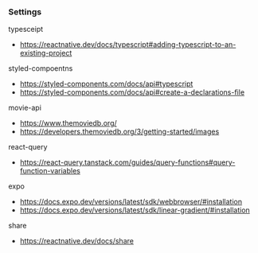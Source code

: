 
### Settings
typesceipt
- https://reactnative.dev/docs/typescript#adding-typescript-to-an-existing-project  

styled-compoentns
- https://styled-components.com/docs/api#typescript
- https://styled-components.com/docs/api#create-a-declarations-file

movie-api
- https://www.themoviedb.org/
- https://developers.themoviedb.org/3/getting-started/images

react-query
- https://react-query.tanstack.com/guides/query-functions#query-function-variables

expo
- https://docs.expo.dev/versions/latest/sdk/webbrowser/#installation
- https://docs.expo.dev/versions/latest/sdk/linear-gradient/#installation

share
- https://reactnative.dev/docs/share
